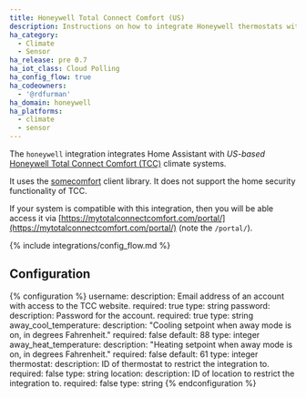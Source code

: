 ```yaml
---
title: Honeywell Total Connect Comfort (US)
description: Instructions on how to integrate Honeywell thermostats within Home Assistant.
ha_category:
  - Climate
  - Sensor
ha_release: pre 0.7
ha_iot_class: Cloud Polling
ha_config_flow: true
ha_codeowners:
  - '@rdfurman'
ha_domain: honeywell
ha_platforms:
  - climate
  - sensor
---
```


The `honeywell` integration integrates Home Assistant with _US-based_ [Honeywell Total Connect Comfort (TCC)](https://mytotalconnectcomfort.com/portal/) climate systems.

It uses the [somecomfort](https://github.com/kk7ds/somecomfort) client library. It does not support the home security functionality of TCC.

If your system is compatible with this integration, then you will be able access it via [https://mytotalconnectcomfort.com/portal/](https://mytotalconnectcomfort.com/portal/) (note the `/portal/`).

{% include integrations/config_flow.md %}

## Configuration

{% configuration %}
username:
  description: Email address of an account with access to the TCC website.
  required: true
  type: string
password:
  description: Password for the account.
  required: true
  type: string
away_cool_temperature:
  description: "Cooling setpoint when away mode is on, in degrees Fahrenheit."
  required: false
  default: 88
  type: integer
away_heat_temperature:
  description: "Heating setpoint when away mode is on, in degrees Fahrenheit."
  required: false
  default: 61
  type: integer
thermostat:
  description: ID of thermostat to restrict the integration to.
  required: false
  type: string
location:
  description: ID of location to restrict the integration to.
  required: false
  type: string
{% endconfiguration %}
